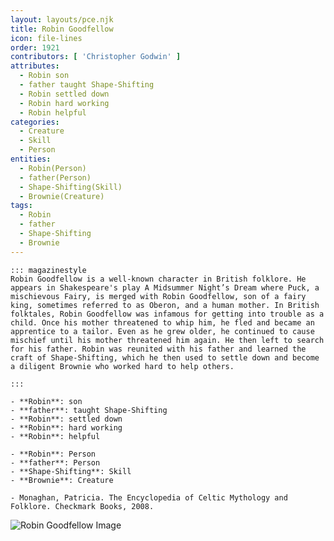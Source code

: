 ```yaml
---
layout: layouts/pce.njk
title: Robin Goodfellow
icon: file-lines
order: 1921
contributors: [ 'Christopher Godwin' ]
attributes:
  - Robin son
  - father taught Shape-Shifting
  - Robin settled down
  - Robin hard working
  - Robin helpful
categories:
  - Creature
  - Skill
  - Person
entities:
  - Robin(Person)
  - father(Person)
  - Shape-Shifting(Skill)
  - Brownie(Creature)
tags:
  - Robin
  - father
  - Shape-Shifting
  - Brownie
---
```

``` tab [group1:Info]
::: magazinestyle
Robin Goodfellow is a well-known character in British folklore. He appears in Shakespeare's play A Midsummer Night’s Dream where Puck, a mischievous Fairy, is merged with Robin Goodfellow, son of a fairy king, sometimes referred to as Oberon, and a human mother. In British folktales, Robin Goodfellow was infamous for getting into trouble as a child. Once his mother threatened to whip him, he fled and became an apprentice to a tailor. Even as he grew older, he continued to cause mischief until his mother threatened him again. He then left to search for his father. Robin was reunited with his father and learned the craft of Shape-Shifting, which he then used to settle down and become a diligent Brownie who worked hard to help others.

:::
```
``` tab [group1:Attributes]
- **Robin**: son
- **father**: taught Shape-Shifting
- **Robin**: settled down
- **Robin**: hard working
- **Robin**: helpful
```
``` tab [group1:Entities]
- **Robin**: Person
- **father**: Person
- **Shape-Shifting**: Skill
- **Brownie**: Creature
```
``` tab [group1:Sources]
- Monaghan, Patricia. The Encyclopedia of Celtic Mythology and Folklore. Checkmark Books, 2008.
```
![Robin Goodfellow Image](https://upload.wikimedia.org/wikipedia/commons/4/48/Puck_1629.JPG)
